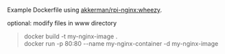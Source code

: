 
Example Dockerfile using [akkerman/rpi-nginx:wheezy](https://registry.hub.docker.com/u/akkerman/rpi-nginx/). 



optional: modify files in www directory

> docker build -t my-nginx-image .  
> docker run -p 80:80 --name my-nginx-container -d my-nginx-image 

